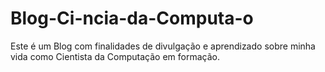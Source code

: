 # Blog-Ci-ncia-da-Computa-o
Este é um Blog com finalidades de divulgação e aprendizado sobre minha vida como Cientista da Computação em formação.
